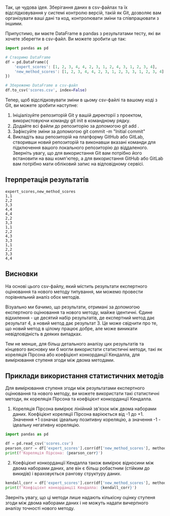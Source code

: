 Так, це чудова ідея. Зберігання даних в csv-файлах та їх відслідковування у системі контролю версій, такій як Git, дозволяє вам організувати ваші дані та код, контролювати зміни та співпрацювати з іншими.

Припустимо, ви маєте DataFrame в pandas з результатами тесту, які ви хочете зберегти в csv-файл. Ви можете зробити це так:

```python
import pandas as pd

# Створимо DataFrame
df = pd.DataFrame({
    'expert_scores': [1, 2, 3, 4, 4, 2, 3, 1, 2, 4, 3, 1, 2, 3, 4],
    'new_method_scores': [1, 2, 3, 4, 4, 2, 3, 1, 2, 3, 3, 1, 2, 3, 4]
})

# Збережемо DataFrame в csv-файл
df.to_csv('scores.csv', index=False)
```
Тепер, щоб відслідковувати зміни в цьому csv-файлі та вашому коді з Git, ви можете зробити наступне:

1. Ініціалізуйте репозиторій Git у вашій директорії з проектом, використовуючи команду git init в командному рядку.
2. Додайте всі файли до репозиторію за допомогою git add .
3. Зафіксуйте зміни за допомогою git commit -m "Initial commit"
4. Викладіть ваш репозиторій на платформу GitHub або GitLab, створивши новий репозиторій та виконавши вказані команди для підключення вашого локального репозиторію до віддаленого.
Зверніть увагу, що для використання Git вам потрібно його встановити на ваш комп'ютер, а для використання GitHub або GitLab вам потрібно мати обліковий запис на відповідному сервісі.

## Ітерпретація результатів

```
expert_scores,new_method_scores
1,1
2,2
3,3
4,4
4,4
2,2
3,3
1,1
2,2
4,3
3,3
1,1
2,2
3,3
4,4
```

## Висновки

На основі цього csv-файлу, який містить результати експертного оцінювання та нового методу типування, ми можемо провести порівняльний аналіз обох методів.

Візуально ми бачимо, що результати, отримані за допомогою експертного оцінювання та нового методу, майже ідентичні. Єдине відхилення - це десятий набір результатів, де експертний метод дає результат 4, а новий метод дає результат 3. Це може свідчити про те, що новий метод в цілому працює добре, але може виникати невідповідність в деяких випадках.

Тем не менше, для більш детального аналізу цих результатів та кінцевого висновку ми б могли використати статистичні методи, такі як кореляція Пірсона або коефіцієнт конкорданції Кендалла, для вимірювання ступеня згоди між двома методами.

## Приклади використання статистичних методів

Для вимірювання ступеня згоди між результатами експертного оцінювання та нового методу, ви можете використати такі статистичні методи, як кореляція Пірсона та коефіцієнт конкорданції Кендалла. 

1. Кореляція Пірсона вимірює лінійний зв'язок між двома наборами даних. Коефіцієнт кореляції Пірсона варіюється від -1 до +1. Значення +1 означає ідеальну позитивну кореляцію, а значення -1 - ідеальну негативну кореляцію.

```python
import pandas as pd

df = pd.read_csv('scores.csv')
pearson_corr = df['expert_scores'].corr(df['new_method_scores'], method='pearson')
print(f'Кореляція Пірсона: {pearson_corr}')
```

2. Коефіцієнт конкорданції Кендалла також вимірює відносини між двома наборами даних, але він є більш робастним (стійким до викидів) і враховується рангову структуру даних.

```python
kendall_corr = df['expert_scores'].corr(df['new_method_scores'], method='kendall')
print(f'Коефіцієнт конкорданції Кендалла: {kendall_corr}')
```

Зверніть увагу, що ці методи лише надають кількісну оцінку ступеня згоди між двома наборами даних і не можуть надати вичерпного аналізу точності нового методу.


